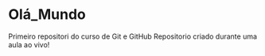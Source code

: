 # Olá_Mundo
 Primeiro repositori do curso de Git e GitHub
 Repositorio criado durante uma aula ao vivo!
